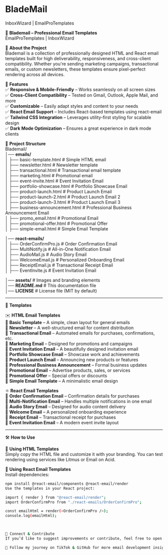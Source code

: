 # BladeMail
InboxWizard | EmailProTemplates

📩 **Blademail – Professional Email Templates**  
EmailProTemplates | InboxWizard

🚀 **About the Project**  
Blademail is a collection of professionally designed HTML and React email templates built for high deliverability, responsiveness, and cross-client compatibility. Whether you're sending marketing campaigns, transactional emails, or custom newsletters, these templates ensure pixel-perfect rendering across all devices.

🎯 **Features**  
✅ **Responsive & Mobile-Friendly** – Works seamlessly on all screen sizes  
✅ **Cross-Client Compatibility** – Tested on Gmail, Outlook, Apple Mail, and more  
✅ **Customizable** – Easily adapt styles and content to your needs  
✅ **React Email Support** – Includes React-based templates using react-email  
✅ **Tailwind CSS Integration** – Leverages utility-first styling for scalable design  
✅ **Dark Mode Optimization** – Ensures a great experience in dark mode clients

📂 **Project Structure**  
Blademail/  
│── **emails/**  
│   ├── basic-template.html   # Simple HTML email  
│   ├── newsletter.html       # Newsletter template  
│   ├── transactional.html    # Transactional email template  
│   ├── marketing.html        # Promotional email  
│   ├── event-invite.html     # Event Invitation Email  
│   ├── portfolio-showcase.html # Portfolio Showcase Email  
│   ├── product-launch.html   # Product Launch Email  
│   ├── product-launch-2.html # Product Launch Email 2  
│   ├── product-launch-3.html # Product Launch Email 3  
│   ├── business-announcement.html # Professional Business Announcement Email  
│   ├── promo_email.html      # Promotional Email  
│   ├── promotional-offer.html # Promotional Offer  
│   ├── simple-email.html     # Simple Email Template  

│── **react-emails/**  
│   ├── OrderConfirmPro.js     # Order Confirmation Email  
│   ├── MultiNotify.js         # All-in-One Notification Email  
│   ├── AudioMail.js           # Audio Story Email  
│   ├── WelcomeEmail.js        # Personalized Onboarding Email  
│   ├── ReceiptEmail.js        # Transactional Receipt Email  
│   ├── EventInvite.js         # Event Invitation Email  

│── **assets/**               # Images and branding elements  
│── **README.md**             # This documentation file  
│── **LICENSE**               # License file (MIT by default)  

---

📧 **Templates**

✉️ **HTML Email Templates**  
📌 **Basic Template** – A simple, clean layout for general emails  
📌 **Newsletter** – A well-structured email for content distribution  
📌 **Transactional Email** – Automated emails for purchases, confirmations, etc.  
📌 **Marketing Email** – Designed for promotions and campaigns  
📌 **Event Invitation Email** – A beautifully designed invitation email  
📌 **Portfolio Showcase Email** – Showcase work and achievements  
📌 **Product Launch Email** – Announcing new products or features  
📌 **Professional Business Announcement** – Formal business updates  
📌 **Promotional Email** – Advertise products, sales, or services  
📌 **Promotional Offer** – Special offers or discounts  
📌 **Simple Email Template** – A minimalistic email design  

⚛️ **React Email Templates**  
📌 **Order Confirmation Email** – Confirmation details for purchases  
📌 **Multi-Notification Email** – Handles multiple notifications in one email  
📌 **Audio Story Email** – Designed for audio content delivery  
📌 **Welcome Email** – A personalized onboarding experience  
📌 **Receipt Email** – Transactional receipt for purchases  
📌 **Event Invitation Email** – A modern event invite layout  

---

🛠️ **How to Use**

🔹 **Using HTML Templates**  
Simply copy the HTML file and customize it with your branding. You can test rendering using services like Litmus or Email on Acid.  

🔹 **Using React Email Templates**  
Install dependencies:  
```bash  
npm install @react-email/components @react-email/render  
Use the templates in your React project:

import { render } from "@react-email/render";  
import OrderConfirmPro from "./react-emails/OrderConfirmPro";  

const emailHtml = render(<OrderConfirmPro />);  
console.log(emailHtml);  


  
🔗 Connect & Contribute
If you’d like to suggest improvements or contribute, feel free to open an issue or submit a pull request.

🚀 Follow my journey on TikTok & GitHub for more email development insights!
